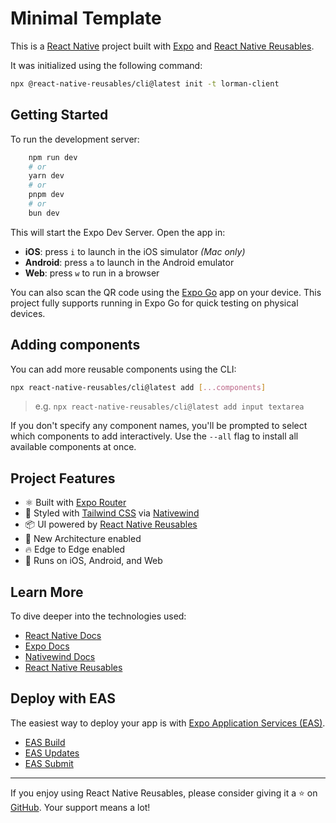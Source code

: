 # Minimal Template

This is a [React Native](https://reactnative.dev/) project built with [Expo](https://expo.dev/) and [React Native Reusables](https://reactnativereusables.com).

It was initialized using the following command:

```bash
npx @react-native-reusables/cli@latest init -t lorman-client
```

## Getting Started

To run the development server:

```bash
    npm run dev
    # or
    yarn dev
    # or
    pnpm dev
    # or
    bun dev
```

This will start the Expo Dev Server. Open the app in:

- **iOS**: press `i` to launch in the iOS simulator _(Mac only)_
- **Android**: press `a` to launch in the Android emulator
- **Web**: press `w` to run in a browser

You can also scan the QR code using the [Expo Go](https://expo.dev/go) app on your device. This project fully supports running in Expo Go for quick testing on physical devices.

## Adding components

You can add more reusable components using the CLI:

```bash
npx react-native-reusables/cli@latest add [...components]
```

> e.g. `npx react-native-reusables/cli@latest add input textarea`

If you don't specify any component names, you'll be prompted to select which components to add interactively. Use the `--all` flag to install all available components at once.

## Project Features

- ⚛️ Built with [Expo Router](https://expo.dev/router)
- 🎨 Styled with [Tailwind CSS](https://tailwindcss.com/) via [Nativewind](https://www.nativewind.dev/)
- 📦 UI powered by [React Native Reusables](https://github.com/founded-labs/react-native-reusables)
- 🚀 New Architecture enabled
- 🔥 Edge to Edge enabled
- 📱 Runs on iOS, Android, and Web

## Learn More

To dive deeper into the technologies used:

- [React Native Docs](https://reactnative.dev/docs/getting-started)
- [Expo Docs](https://docs.expo.dev/)
- [Nativewind Docs](https://www.nativewind.dev/)
- [React Native Reusables](https://reactnativereusables.com)

## Deploy with EAS

The easiest way to deploy your app is with [Expo Application Services (EAS)](https://expo.dev/eas).

- [EAS Build](https://docs.expo.dev/build/introduction/)
- [EAS Updates](https://docs.expo.dev/eas-update/introduction/)
- [EAS Submit](https://docs.expo.dev/submit/introduction/)

---

If you enjoy using React Native Reusables, please consider giving it a ⭐ on [GitHub](https://github.com/founded-labs/react-native-reusables). Your support means a lot!
